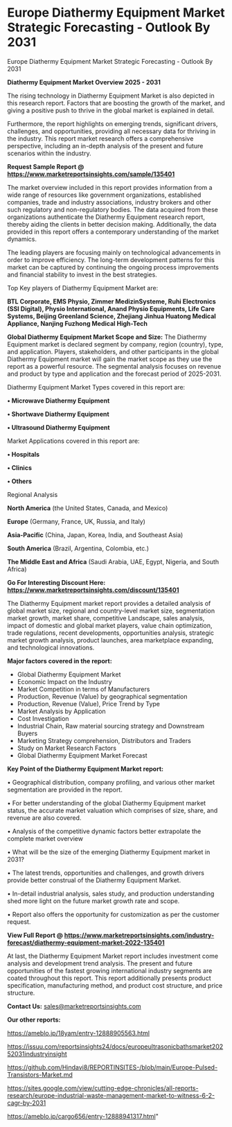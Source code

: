 # Europe Diathermy Equipment Market Strategic Forecasting - Outlook By 2031
Europe Diathermy Equipment Market Strategic Forecasting - Outlook By 2031

<Strong> Diathermy Equipment Market Overview 2025 - 2031</strong>

The rising technology in Diathermy Equipment Market is also depicted in this research report. Factors that are boosting the growth of the market, and giving a positive push to thrive in the global market is explained in detail.

Furthermore, the report highlights on emerging trends, significant drivers, challenges, and opportunities, providing all necessary data for thriving in the industry. This report market research offers a comprehensive perspective, including an in-depth analysis of the present and future scenarios within the industry.

<strong>Request Sample Report @ <a href=https://www.marketreportsinsights.com/sample/135401>https://www.marketreportsinsights.com/sample/135401</a></strong>

The market overview included in this report provides information from a wide range of resources like government organizations, established companies, trade and industry associations, industry brokers and other such regulatory and non-regulatory bodies. The data acquired from these organizations authenticate the Diathermy Equipment research report, thereby aiding the clients in better decision making. Additionally, the data provided in this report offers a contemporary understanding of the market dynamics.

The leading players are focusing mainly on technological advancements in order to improve efficiency. The long-term development patterns for this market can be captured by continuing the ongoing process improvements and financial stability to invest in the best strategies.

Top Key players of Diathermy Equipment Market are:

<strong>BTL Corporate, EMS Physio, Zimmer MedizinSysteme, Ruhi Electronics (SSI Digital), Physio International, Anand Physio Equipments, Life Care Systems, Beijing Greenland Science, Zhejiang Jinhua Huatong Medical Appliance, Nanjing Fuzhong Medical High-Tech</strong>

<strong><b>Global Diathermy Equipment Market Scope and Size:</b></strong>
The Diathermy Equipment market is declared segment by company, region (country), type, and application. Players, stakeholders, and other participants in the global Diathermy Equipment market will gain the market scope as they use the report as a powerful resource. The segmental analysis focuses on revenue and product by type and application and the forecast period of 2025-2031.

Diathermy Equipment Market Types covered in this report are:

<strong>• Microwave Diathermy Equipment

• Shortwave Diathermy Equipment

• Ultrasound Diathermy Equipment</strong>

Market Applications covered in this report are:

<strong>• Hospitals

• Clinics

• Others</strong> 

Regional Analysis

<strong>North America</strong> (the United States, Canada, and Mexico)

<strong>Europe</strong> (Germany, France, UK, Russia, and Italy)

<strong>Asia-Pacific</strong> (China, Japan, Korea, India, and Southeast Asia)

<strong>South America</strong> (Brazil, Argentina, Colombia, etc.)

<strong>The Middle East and Africa</strong> (Saudi Arabia, UAE, Egypt, Nigeria, and South Africa)

<strong>Go For Interesting Discount Here: <a href=https://www.marketreportsinsights.com/discount/135401>https://www.marketreportsinsights.com/discount/135401</a></strong>

The Diathermy Equipment market report provides a detailed analysis of global market size, regional and country-level market size, segmentation market growth, market share, competitive Landscape, sales analysis, impact of domestic and global market players, value chain optimization, trade regulations, recent developments, opportunities analysis, strategic market growth analysis, product launches, area marketplace expanding, and technological innovations.

<strong><b>Major factors covered in the report:</b></strong>
<ul>
  <li>Global Diathermy Equipment Market </li>
  <li>Economic Impact on the Industry</li>
  <li>Market Competition in terms of Manufacturers</li>
  <li>Production, Revenue (Value) by geographical segmentation</li>
  <li>Production, Revenue (Value), Price Trend by Type</li>
  <li>Market Analysis by Application</li>
  <li>Cost Investigation</li>
  <li>Industrial Chain, Raw material sourcing strategy and Downstream Buyers</li>
  <li>Marketing Strategy comprehension, Distributors and Traders</li>
  <li>Study on Market Research Factors</li>
  <li>Global Diathermy Equipment Market Forecast</li>
</ul>

<strong><b>Key Point of the Diathermy Equipment Market report:</b></strong>

• Geographical distribution, company profiling, and various other market segmentation are provided in the report.

• For better understanding of the global Diathermy Equipment market status, the accurate market valuation which comprises of size, share, and revenue are also covered.

• Analysis of the competitive dynamic factors better extrapolate the complete market overview

• What will be the size of the emerging Diathermy Equipment market in 2031?

• The latest trends, opportunities and challenges, and growth drivers provide better construal of the Diathermy Equipment Market.

• In-detail industrial analysis, sales study, and production understanding shed more light on the future market growth rate and scope.

• Report also offers the opportunity for customization as per the customer request.

<strong><b>View Full Report @ <a href=https://www.marketreportsinsights.com/industry-forecast/diathermy-equipment-market-2022-135401>https://www.marketreportsinsights.com/industry-forecast/diathermy-equipment-market-2022-135401</a></b></strong>


At last, the Diathermy Equipment Market report includes investment come analysis and development trend analysis. The present and future opportunities of the fastest growing international industry segments are coated throughout this report. This report additionally presents product specification, manufacturing method, and product cost structure, and price structure.

<strong>Contact Us:</strong>
sales@marketreportsinsights.com

<strong>Our other reports:</strong>

<a href=https://ameblo.jp/18yam/entry-12888905563.html>https://ameblo.jp/18yam/entry-12888905563.html</a>

<a href=https://issuu.com/reportsinsights24/docs/europeultrasonicbathsmarket20252031industryinsight>https://issuu.com/reportsinsights24/docs/europeultrasonicbathsmarket20252031industryinsight</a>

<a href=https://github.com/Hindavi8/REPORTINSITES-/blob/main/Europe-Pulsed-Transistors-Market.md>https://github.com/Hindavi8/REPORTINSITES-/blob/main/Europe-Pulsed-Transistors-Market.md</a>

<a href=https://sites.google.com/view/cutting-edge-chronicles/all-reports-research/europe-industrial-waste-management-market-to-witness-6-2-cagr-by-2031>https://sites.google.com/view/cutting-edge-chronicles/all-reports-research/europe-industrial-waste-management-market-to-witness-6-2-cagr-by-2031</a>

<a href=https://ameblo.jp/cargo656/entry-12888941317.html>https://ameblo.jp/cargo656/entry-12888941317.html</a>"
